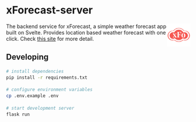 # xForecast-server

<img align="right" width="64" height="64" src="./images/logo.png">

The backend service for xForecast, a simple weather forecast app built on Svelte. Provides location based weather forecast with one click. Check [this site](http://xforecast.shinjl.com) for more detail.

## Developing

```bash
# install dependencies
pip install -r requirements.txt

# configure environment variables
cp .env.example .env

# start development server
flask run
```
